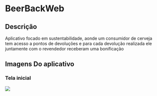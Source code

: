 # BeerBackWeb
## Descrição
  Aplicativo focado em sustentabilidade, aonde um consumidor de cerveja tem acesso a pontos de devoluções e para cada devolução realizada ele juntamente com o revendedor receberam uma bonificação


## Imagens Do aplicativo

### Tela inicial
<img src=”https://github.com/VictorRevers/BeerBackWeb/blob/main/print/%20Tela%20de%20login.png”>
